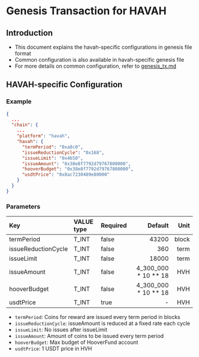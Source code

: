 # Genesis Transaction for HAVAH

## Introduction

* This document explains the havah-specific configurations in genesis file format
* Common configuration is also available in havah-specific genesis file
* For more details on common configuration, refer to [genesis_tx.md](genesis_tx.md)

## HAVAH-specific Configuration

### Example

```json
{
  ...
  "chain": {
    ...
    "platform": "havah",
    "havah": {
      "termPeriod": "0xa8c0",
      "issueReductionCycle": "0x168",
      "issueLimit": "0x4650",
      "issueAmount": "0x38e8f7792d79767800000",
      "hooverBudget": "0x38e8f7792d79767800000",
      "usdtPrice": "0x8ac7230489e80000"
    }
  }
}
```

### Parameters

| Key                 | VALUE type | Required |              Default |  Unit |
|:--------------------|:-----------|:---------|---------------------:|------:|
| termPeriod          | T_INT      | false    |                43200 | block |
| issueReductionCycle | T_INT      | false    |                  360 |  term |
| issueLimit          | T_INT      | false    |                18000 |  term |
| issueAmount         | T_INT      | false    | 4_300_000 * 10 ** 18 |   HVH |
| hooverBudget        | T_INT      | false    | 4_300_000 * 10 ** 18 |   HVH |
| usdtPrice           | T_INT      | true     |                    - |   HVH |

* `termPeriod`: Coins for reward are issued every term period in blocks
* `issueReductionCycle`: issueAmount is reduced at a fixed rate each cycle
* `issueLimit`: No issues after issueLimit
* `issueAmount`: Amount of coins to be issued every term period
* `hooverBudget`: Max budget of HooverFund account  
* `usdtPrice`: 1 USDT price in HVH
 